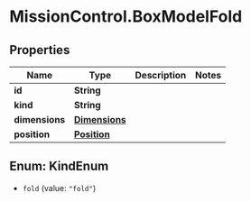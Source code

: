 # MissionControl.BoxModelFold

## Properties
Name | Type | Description | Notes
------------ | ------------- | ------------- | -------------
**id** | **String** |  | 
**kind** | **String** |  | 
**dimensions** | [**Dimensions**](Dimensions.md) |  | 
**position** | [**Position**](Position.md) |  | 

<a name="KindEnum"></a>
## Enum: KindEnum

* `fold` (value: `"fold"`)


